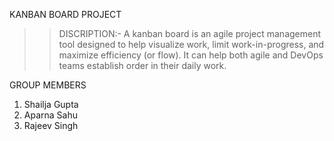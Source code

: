 KANBAN BOARD PROJECT

>>DISCRIPTION:- A kanban board is an agile project management tool designed to help visualize work, limit work-in-progress, and maximize efficiency (or flow). It can                 help both agile and DevOps teams establish order in their daily work. 

GROUP MEMBERS
1) Shailja Gupta
2) Aparna Sahu
3) Rajeev Singh
